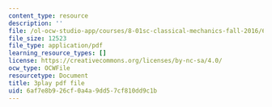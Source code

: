 ```yaml
---
content_type: resource
description: ''
file: /ol-ocw-studio-app/courses/8-01sc-classical-mechanics-fall-2016/6af7e8b926cf0a4a9dd57cf810dd9c1b_2oK7Eb0YZ9U.pdf
file_size: 12523
file_type: application/pdf
learning_resource_types: []
license: https://creativecommons.org/licenses/by-nc-sa/4.0/
ocw_type: OCWFile
resourcetype: Document
title: 3play pdf file
uid: 6af7e8b9-26cf-0a4a-9dd5-7cf810dd9c1b
---
```

